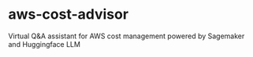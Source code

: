 # aws-cost-advisor
Virtual Q&amp;A assistant for AWS cost management powered by Sagemaker and Huggingface LLM
